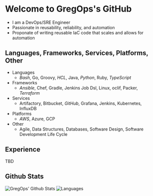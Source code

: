 # Welcome to GregOps's GitHub

- I am a DevOps/SRE Engineer
- Passionate in reusability, reliability, and automation
- Proponate of writing reusable IaC code that scales and allows for automation

## Languages, Frameworks, Services, Platforms, Other

- Languages
  - *Bash*, Go, Groovy, *HCL*, Java, *Python*, Ruby, *TypeScript*
- Frameworks
  - *Ansible*, Chef, Gradle, Jenkins Job Dsl, Linux, oclif, Packer, *Terraform*
- Services
  - Artifactory, Bitbucket, *GitHub*, Grafana, Jenkins, Kubernetes, InfluxDB
- Platforms
  - *AWS*, Azure, GCP
- Other
  - Agile, Data Structures, Databases, Software Design, Software Development Life Cycle

## Experience

TBD

## Github Stats

<img align="center" src="https://github-readme-stats.vercel.app/api?username=gregops312&theme=transparent&show_icons=true&show=reviews,prs_merged" alt="GregOps' Github Stats">
<img align="center" src="https://github-readme-stats.vercel.app/api/top-langs/?username=gregops312&layout=pie&theme=transparent" alt="Languages">


<!--
| Left-aligned | Center-aligned |
| :---         |     :---:      |
| Stats   | <img align="center" src="https://github-readme-stats.vercel.app/api?username=gkman&theme=transparent&show_icons=true&show=reviews,prs_merged" alt="GregOps' Github Stats">|
| Langs   | <img align="center" src="https://github-readme-stats.vercel.app/api/top-langs/?username=gkman&layout=pie&theme=transparent" alt="Languages"> |
-->


<!-- https://docs.github.com/en/get-started/writing-on-github/working-with-advanced-formatting/organizing-information-with-collapsed-sections -->
